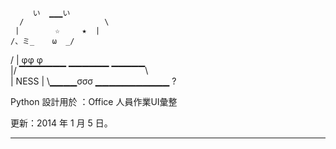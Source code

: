          い  ▁▁▁い
      /                  \
     |        ☆     ★  |
    /、ミ_    ω  _/   
  /                        | φφ φ  
 |/ ▔▔▔▔▔▔▔ ▔▔▔▔▔▔ ▔▔▔▔▔\  
 |              NESS   	         | 
  \▁▁▁▁σσσ ▁▁▁▁▁▁▁▁▁▁▁  ?

Python 
設計用於 ：Office 人員作業UI彙整

更新：2014 年 1 月 5 日。
****************************************************** ***************
